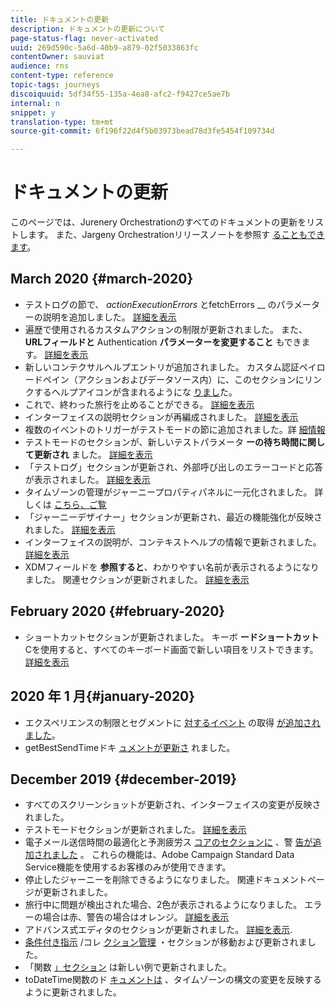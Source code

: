 ```yaml
---
title: ドキュメントの更新
description: ドキュメントの更新について
page-status-flag: never-activated
uuid: 269d590c-5a6d-40b9-a879-02f5033863fc
contentOwner: sauviat
audience: rns
content-type: reference
topic-tags: journeys
discoiquuid: 5df34f55-135a-4ea8-afc2-f9427ce5ae7b
internal: n
snippet: y
translation-type: tm+mt
source-git-commit: 6f196f22d4f5b03973bead78d3fe5454f109734d

---
```



# ドキュメントの更新

このページでは、Jurenery Orchestrationのすべてのドキュメントの更新をリストします。
また、Jargeny Orchestrationリリースノートを参照す [ることもできます](../release-notes/release-notes.md)。

## March 2020 {#march-2020}

* テストログの節で、 _actionExecutionErrors_ とfetchErrors __ のパラメーターの説明を追加しました。 [詳細を表示](../action/testing-the-journey.md#viewing_logs)
* 遍歴で使用されるカスタムアクションの制限が更新されました。 また、 **URLフィールドと** Authentication **パラメーターを変更すること** もできます。 [詳細を表示](../action/about-custom-action-configuration.md)
* 新しいコンテクサルヘルプエントリが追加されました。 カスタム認証ペイロードペイン（アクションおよびデータソース内）に、このセクションにリンクするヘルプアイコンが含まれるようにな [りまし](../datasource/external-data-sources.md#section_wjp_nl5_nhb)た。
* これで、終わった旅行を止めることができる。 [詳細を表示](../building-journeys/using-the-journey-designer.md)
* インターフェイスの説明セクションが再編成されました。 [詳細を表示](../about/user-interface.md)
* 複数のイベントのトリガーがテストモードの節に追加されました。詳 [細情報](../building-journeys/testing-the-journey.md#firing_events)
* テストモードのセクションが、新しいテストパラメータ **ーの待ち時間に関して更新され** ました。 [詳細を表示](../building-journeys/testing-the-journey.md)
* 「テストログ」セクションが更新され、外部呼び出しのエラーコードと応答が表示されました。 [詳細を表示](../building-journeys/testing-the-journey.md#viewing_logs)
* タイムゾーンの管理がジャーニープロパティパネルに一元化されました。 詳しくは [こちら](../building-journeys/changing-properties.md#timezone)[、ご覧](../building-journeys/timezone-management.md)
* 「ジャーニーデザイナー」セクションが更新され、最近の機能強化が反映されました。 [詳細を表示](../building-journeys/using-the-journey-designer.md)
* インターフェイスの説明が、コンテキストヘルプの情報で更新されました。 [詳細を表示](../about/user-interface.md#section_ksq_zr1_ffb)
* XDMフィールドを **参照すると**、わかりやすい名前が表示されるようになりました。 関連セクションが更新されました。 [詳細を表示](../about/user-interface.md#friendly-names-display)


## February 2020 {#february-2020}

* ショートカットセクションが更新されました。 キーボ **ードショートカット** Cを使用すると、すべてのキーボード画面で新しい項目をリストできます。 [詳細を表示](../about/user-interface.md#section_ksq_zr1_ffb)

## 2020 年 1 月{#january-2020}

* エクスペリエンスの制限とセグメントに [対するイベント](../datasource/adobe-experience-platform-data-source.md) の取得 [が追加されました](../functions/functioninsegment.md)。
* getBestSendTimeドキ [ュメントが更新さ](../functions/functiongetbestsendtime.md) れました。

## December 2019 {#december-2019}

* すべてのスクリーンショットが更新され、インターフェイスの変更が反映されました。
* テストモードセクションが更新されました。 [詳細を表示](../building-journeys/testing-the-journey.md)
* 電子メール送信時間の最適化と予測疲労ス [コアのセクションに](../building-journeys/wait-activity.md) 、警 [告が追加されました](../usecase/leveraging-fatigue-scores.md) 。 これらの機能は、Adobe Campaign Standard Data Service機能を使用するお客様のみが使用できます。
* 停止したジャーニーを削除できるようになりました。 関連ドキュメントページが更新されました。
* 旅行中に問題が検出された場合、2色が表示されるようになりました。 エラーの場合は赤、警告の場合はオレンジ。 [詳細を表示](../about/troubleshooting.md)
* アドバンス式エディタのセクションが更新されました。 [詳細を表示](../expression/expressionadvanced.md).
* [条件付き指示](../expression/conditional-instruction.md) /コレ [クション管理](../expression/collection-management-functions.md) ・セクションが移動および更新されました。
* 「関数 [」セクション](../expression/functions.md) は新しい例で更新されました。
* toDateTime関数のド [キュメントは](../functions/functiontodatetime.md) 、タイムゾーンの構文の変更を反映するように更新されました。
